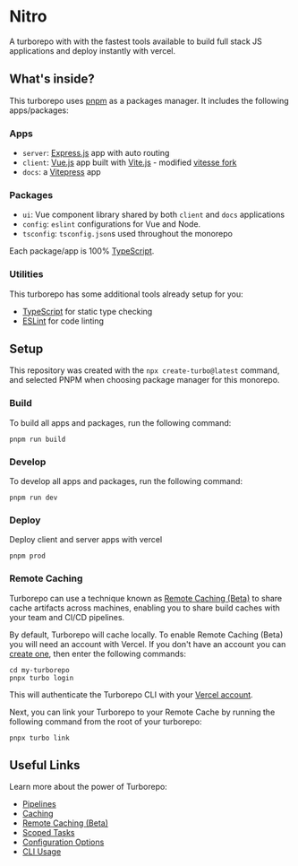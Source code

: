 # Nitro

A turborepo with with the fastest tools available to build full stack JS applications and deploy instantly with vercel.

## What's inside?

This turborepo uses [pnpm](https://pnpm.io) as a packages manager. It includes the following apps/packages:

### Apps
- `server`: [Express.js](https://expressjs.com/) app with auto routing
- `client`: [Vue.js](https://vuejs.org/) app built with [Vite.js](https://vitejs.dev) - modified [ vitesse fork](https://github.com/antfu/vitesse)
- `docs`: a [Vitepress](https://vitepress.vuejs.org/) app

### Packages
- `ui`: Vue component library shared by both `client` and `docs` applications
- `config`: `eslint` configurations for Vue and Node.
- `tsconfig`: `tsconfig.json`s used throughout the monorepo

Each package/app is 100% [TypeScript](https://www.typescriptlang.org/).

### Utilities

This turborepo has some additional tools already setup for you:

- [TypeScript](https://www.typescriptlang.org/) for static type checking
- [ESLint](https://eslint.org/) for code linting

## Setup

This repository was created with the `npx create-turbo@latest` command, and selected PNPM when choosing  package manager for this monorepo.

### Build
To build all apps and packages, run the following command:

```
pnpm run build
```

### Develop
To develop all apps and packages, run the following command:

```
pnpm run dev
```

### Deploy
Deploy client and server apps with vercel

```
pnpm prod
```

### Remote Caching

Turborepo can use a technique known as [Remote Caching (Beta)](https://turborepo.org/docs/features/remote-caching) to share cache artifacts across machines, enabling you to share build caches with your team and CI/CD pipelines.

By default, Turborepo will cache locally. To enable Remote Caching (Beta) you will need an account with Vercel. If you don't have an account you can [create one](https://vercel.com/signup), then enter the following commands:

```
cd my-turborepo
pnpx turbo login
```

This will authenticate the Turborepo CLI with your [Vercel account](https://vercel.com/docs/concepts/personal-accounts/overview).

Next, you can link your Turborepo to your Remote Cache by running the following command from the root of your turborepo:

```
pnpx turbo link
```

## Useful Links

Learn more about the power of Turborepo:

- [Pipelines](https://turborepo.org/docs/features/pipelines)
- [Caching](https://turborepo.org/docs/features/caching)
- [Remote Caching (Beta)](https://turborepo.org/docs/features/remote-caching)
- [Scoped Tasks](https://turborepo.org/docs/features/scopes)
- [Configuration Options](https://turborepo.org/docs/reference/configuration)
- [CLI Usage](https://turborepo.org/docs/reference/command-line-reference)
